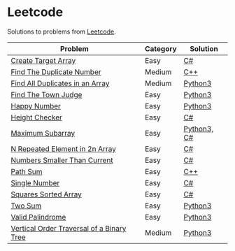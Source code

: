 # Leetcode 

Solutions to problems from [Leetcode](https://leetcode.com/).

| Problem | Category | Solution |
| - | - | - |
| [Create Target Array](https://leetcode.com/problems/create-target-array-in-the-given-order/) | Easy | [C#](https://github.com/terror/CompetitiveProgramming/tree/master/Leetcode/create-target-array/solution.cs) |
| [Find The Duplicate Number](https://leetcode.com/problems/find-the-duplicate-number/) | Medium | [C++](https://github.com/terror/CompetitiveProgramming/tree/master/Leetcode/find-the-duplicate-number/solution.cpp) |
| [Find All Duplicates in an Array](https://leetcode.com/problems/find-all-duplicates-in-an-array/) | Medium | [Python3](https://github.com/terror/CompetitiveProgramming/tree/master/Leetcode/find-duplicates-in-array/solution.py) |
| [Find The Town Judge](https://leetcode.com/problems/find-the-town-judge/) | Easy | [Python3](https://github.com/terror//CompetitiveProgramming/tree/master/Leetcode/find-the-town-judge/solution.py)
| [Happy Number](https://leetcode.com/problems/happy-number/) | Easy | [Python3](https://github.com/terror/CompetitiveProgramming/tree/master/Leetcode/happy-number/solution.py) |
| [Height Checker](https://leetcode.com/problems/height-checker/) | Easy | [C#](https://github.com/terror/CompetitiveProgramming/tree/master/Leetcode/height-checker/solution.cs) |
| [Maximum Subarray](https://leetcode.com/problems/maximum-subarray/) | Easy | [Python3, C#](https://github.com/terror/CompetitiveProgramming/tree/master/Leetcode/maximum-subarray) |
| [N Repeated Element in 2n Array](https://leetcode.com/problems/n-repeated-element-in-size-2n-array/) | Easy | [C#](https://github.com/terror/CompetitiveProgramming/tree/master/Leetcode/n-repeated-element-2n-array/solution.cs) |
| [Numbers Smaller Than Current](https://leetcode.com/problems/how-many-numbers-are-smaller-than-the-current-number/) | Easy | [C#](https://github.com/terror/CompetitiveProgramming/tree/master/Leetcode/number-smaller-than-current/solution.cs) |
| [Path Sum](https://leetcode.com/problems/path-sum/) | Easy | [C++](https://github.com/terror/CompetitiveProgramming/tree/master/Leetcode/path-sum/solution.cpp) 
| [Single Number](https://leetcode.com/problems/single-number/) | Easy | [C#](https://github.com/terror/CompetitiveProgramming/tree/master/Leetcode/single-numbery/solution.cs) |
| [Squares Sorted Array](https://leetcode.com/problems/squares-of-a-sorted-array/) | Easy | [C#](https://github.com/terror/CompetitiveProgramming/tree/master/Leetcode/squares-sorted-array/solution.cs) |
| [Two Sum](https://leetcode.com/problems/two-sum/) | Easy | [Python3](https://github.com/terror/CompetitiveProgramming/tree/master/Leetcode/two-sum/solution.py) |
| [Valid Palindrome](https://leetcode.com/problems/valid-palindrome/) | Easy | [Python3](https://github.com/terror/CompetitiveProgramming/tree/master/Leetcode/valid-palindrome/solution.py) |
| [Vertical Order Traversal of a Binary Tree](https://leetcode.com/problems/vertical-order-traversal-of-a-binary-tree/) | Medium | [Python3](https://github.com/terror/CompetitiveProgramming/tree/master/Leetcode/vertical-order-binary-tree/solution.py) |